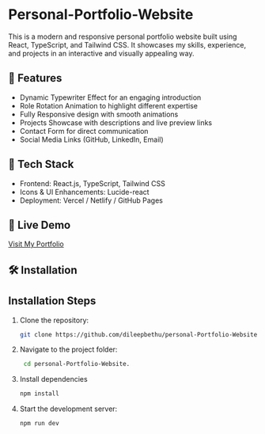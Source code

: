 # Personal-Portfolio-Website
This is a modern and responsive personal portfolio website built using React, TypeScript, and Tailwind CSS. It showcases my skills, experience, and projects in an interactive and visually appealing way.
## 🌟 Features
- Dynamic Typewriter Effect for an engaging introduction
- Role Rotation Animation to highlight different expertise
- Fully Responsive design with smooth animations
- Projects Showcase with descriptions and live preview links
- Contact Form for direct communication
- Social Media Links (GitHub, LinkedIn, Email)
## 🔧 Tech Stack
- Frontend: React.js, TypeScript, Tailwind CSS
- Icons & UI Enhancements: Lucide-react
- Deployment: Vercel / Netlify / GitHub Pages
 ## 📌 Live Demo
[Visit My Portfolio](https://incredible-blancmange-fdc369.netlify.app/)
## 🛠️ Installation
## Installation Steps
1. Clone the repository:
   ```sh
   git clone https://github.com/dileepbethu/personal-Portfolio-Website.git
2. Navigate to the project folder:
   ```sh
    cd personal-Portfolio-Website.
3. Install dependencies
   ```sh
   npm install
4. Start the development server: 
   ```sh
   npm run dev
